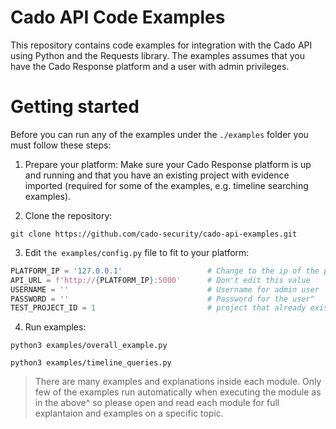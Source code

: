 # Cado API Code Examples
This repository contains code examples for integration with the Cado API using Python and the Requests library.
The examples assumes that you have the Cado Response platform and a user with admin privileges.

# Getting started
Before you can run any of the examples under the `./examples` folder you must follow these steps:

1. Prepare your platform:
Make sure your Cado Response platform is up and running and that you have an existing project with evidence imported (required for some of the examples, e.g. timeline searching examples).

2. Clone the repository:
```
git clone https://github.com/cado-security/cado-api-examples.git
```

3. Edit `the examples/config.py` file to fit to your platform:
```python
PLATFORM_IP = '127.0.0.1'                   # Change to the ip of the platform
API_URL = f'http://{PLATFORM_IP}:5000'      # Don't edit this value
USERNAME = ''                               # Username for admin user
PASSWORD = ''                               # Password for the user^
TEST_PROJECT_ID = 1                         # project that already exists
```

4. Run examples:
```
python3 examples/overall_example.py
```
```
python3 examples/timeline_queries.py
```

> There are many examples and explanations inside each module. Only few of the examples run automatically when executing the module as in the above^ so please open and read each module for full explantaion and examples on a specific topic.
